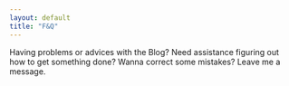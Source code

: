 ```yaml
---
layout: default
title: "F&Q"
---
```


Having problems or advices with the Blog? 
Need assistance figuring out how to get something done?
Wanna correct some mistakes?
Leave me a message.

<!-- Blog Comments -->
<div class="media">
  <!-- UY BEGIN -->
  <div id="uyan_frame">
  </div>
  <script type="text/javascript" src="http://v2.uyan.cc/code/uyan.js?uid=1511840">
  </script>
  <!-- UY END -->
</div>


